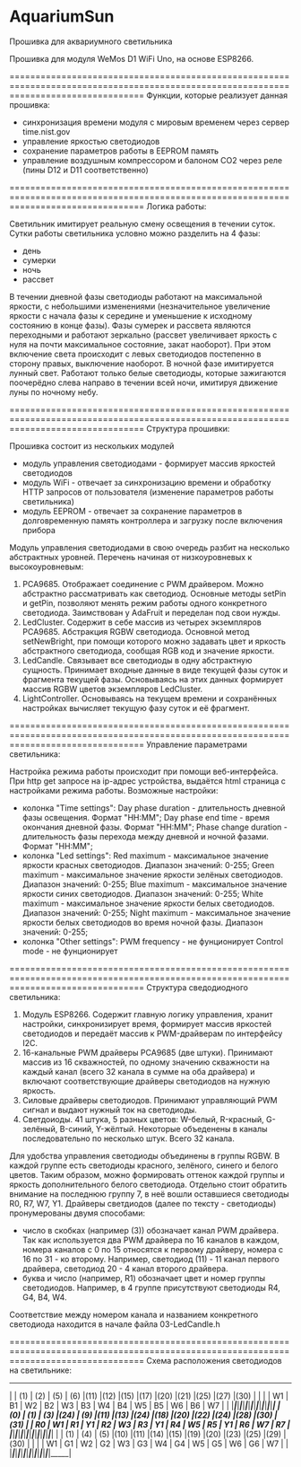 # AquariumSun
Прошивка для аквариумного светильника

Прошивка для модуля WeMos D1 WiFi Uno, на основе ESP8266.

======================================================================================================================================
Функции, которые реализует данная прошивка:

- синхронизация времени модуля с мировым временем через сервер time.nist.gov
- управление яркостью светодиодов
- сохранение параметров работы в EEPROM память
- управление воздушным компрессором и балоном CO2 через реле (пины D12 и D11 соответственно)

======================================================================================================================================
Логика работы:

Светильник имитирует реальную смену освещения в течении суток. Сутки работы светильника условно можно разделить на 4 фазы:
- день
- сумерки
- ночь
- рассвет

В течении дневной фазы светодиоды работают на максимальной яркости, с небольшими изменениями (незначительное увеличение яркости с начала фазы к середине и уменьшение к исходному состоянию в конце фазы).
Фазы сумерек и рассвета являются переходными и работают зеркально (рассвет увеличивает яркость с нуля на почти максимальное состояние, закат наоборот). При этом включение света происходит с левых светодиодов постепенно в сторону правых, выключение наоборот.
В ночной фазе имитируется лунный свет. Работают только белые светодиоды, которые зажигаются поочерёдно слева направо в течении всей ночи, имитируя движение луны по ночному небу.

======================================================================================================================================
Структура прошивки:

Прошивка состоит из нескольких модулей
- модуль управления светодиодами - формирует массив яркостей светодиодов
- модуль WiFi - отвечает за синхронизацию времени и обработку HTTP запросов от пользователя (изменение параметров работы светильника)
- модуль EEPROM - отвечает за сохранение параметров в долговременную память контроллера и загрузку после включения прибора

Модуль управления светодиодами в свою очередь разбит на несколько абстрактных уровней. Перечень начиная от низкоуровневых к высокоуровневым:

1. PCA9685. Отображает соединение с PWM драйвером. Можно абстрактно рассматривать как светодиод. Основные методы setPin и getPin, позволяют менять режим работы одного конкретного светодиода. Заимствован у AdaFruit и переделан под свои нужды.
2. LedCluster. Содержит в себе массив из четырех экземпляров PCA9685. Абстракция RGBW светодиода. Основной метод setNewBright, при помощи которого можно задавать цвет и яркость абстрактного светодиода, сообщая RGB код и значение яркости.
3. LedCandle. Связывает все светодиоды в одну абстрактную сущность. Принимает входные данные в виде текущей фазы суток и фрагмента текущей фазы. Основываясь на этих данных формирует массив RGBW цветов экземпляров LedCluster.
4. LightController. Основываясь на текущем времени и сохранённых настройках вычисляет текущую фазу суток и её фрагмент.

======================================================================================================================================
Управление параметрами светильника:

Настройка режима работы происходит при помощи веб-интерфейса. При http get запросе на ip-адрес устройства, выдаётся html страница с настройками режима работы.
Возможные настройки:
- колонка "Time settings":
  Day phase duration - длительность дневной фазы освещения. Формат "HH:MM";
  Day phase end time - время окончания дневной фазы. Формат "HH:MM";
  Phase change duration - длительность фазы перехода между дневной и ночной фазами. Формат "HH:MM";
- колонка "Led settings":
  Red maximum - максимальное значение яркости красных светодиодов. Диапазон значений: 0-255; 
  Green maximum - максимальное значение яркости зелёных светодиодов. Диапазон значений: 0-255;
  Blue maximum - максимальное значение яркости синих светодиодов. Диапазон значений: 0-255;
  White maximum - максимальное значение яркости белых светодиодов. Диапазон значений: 0-255;
  Night maximum - максимальное значение яркости белых светодиодов во время ночной фазы. Диапазон значений: 0-255;
- колонка "Other settings":
  PWM frequency - не фунционирует
  Control mode - не фунционирует

======================================================================================================================================
Структура сведодиодного светильника:

1. Модуль ESP8266. Содержит главную логику управления, хранит настройки, синхронизирует время, формирует массив яркостей светодиодов и передаёт массив к PWM-драйверам по интерфейсу I2C.
2. 16-канальные PWM драйверы PCA9685 (две штуки). Принимают массив из 16 скважностей, по одному значению скважности на каждый канал (всего 32 канала в сумме на оба драйвера) и включают соответствующие драйверы светодиодов на нужную яркость.
3. Силовые драйверы светодиодов. Принимают управляющий PWM сигнал и выдают нужный ток на светодиоды.
4. Светдоиоды. 41 штука, 5 разных цветов: W-белый, R-красный, G-зелёный, B-синий, Y-жёлтый. Некоторые объеденены в каналы последовательно по несколько штук. Всего 32 канала.

Для удобства управления светодиоды объединены в группы RGBW. В каждой группе есть светодиоды красного, зелёного, синего и белого цветов. Таким образом, можно формировать оттенок каждой группы и яркость дополнительного белого светодиода. Отдельно стоит обратить внимание на последнюю группу 7, в неё вошли оставшиеся светодиоды R0, R7, W7, Y1.
Драйверы светдиодов (далее по тексту - светодиоды) пронумерованы двумя способами:
- число в скобках (например (3)) обозначает канал PWM драйвера. Так как используется два PWM драйвера по 16 каналов в каждом, номера каналов с 0 по 15 относятся к первому драйверу, номера с 16 по 31 - ко второму. Например, светодиод (11) - 11 канал первого драйвера, светодиод 20 - 4 канал второго драйвера.
- буква и число (например, R1) обозначает цвет и номер группы светодиодов. Например, в 4 группе присутствуют светодиоды R4, G4, B4, W4.

Соответствие между номером канала и названием конкретного светодиода находится в начале файла 03-LedCandle.h 

======================================================================================================================================
Схема расположения светодиодов на светильнике:
__________________________________________________________________________________________
|     | (1) | (2) | (5) | (6) |(11) |(12) |(15) |(17) |(20) |(21) |(25) |(27) |(30) |     |
|     | W1  | B1  | W2  | B2  | W3  | B3  | W4  | B4  | W5  | B5  | W6  | B6  | W7  |     |
|_____|_____|_____|_____|_____|_____|_____|_____|_____|_____|_____|_____|_____|_____|_____|
| (0) | (1) | (3) |(24) | (9) |(11) |(13) |(24) |(18) |(20) |(22) |(24) |(28) |(30) |(31) |
| R0  | W1  | R1  | Y1  | R2  | W3  | R3  | Y1  | R4  | W5  | R5  | Y1  | R6  | W7  | R7  |
|_____|_____|_____|_____|_____|_____|_____|_____|_____|_____|_____|_____|_____|_____|_____|
|     | (1) | (4) | (5) |(10) |(11) |(14) |(15) |(19) |(20) |(23) |(25) |(29) |(30) |     |
|     | W1  | G1  | W2  | G2  | W3  | G3  | W4  | G4  | W5  | G5  | W6  | G6  | W7  |     |
|_____|_____|_____|_____|_____|_____|_____|_____|_____|_____|_____|_____|_____|_____|_____|